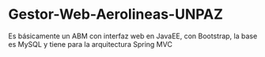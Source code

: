 # Gestor-Web-Aerolineas-UNPAZ
Es básicamente un ABM con interfaz web en JavaEE, con Bootstrap, la base
es MySQL y tiene para la arquitectura Spring MVC
